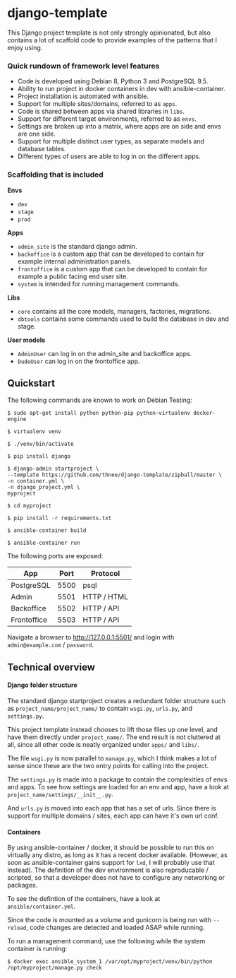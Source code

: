 
# django-template

This Django project template is not only strongly opinionated,
but also contains a lot of scaffold code
to provide examples of the patterns that I enjoy using.

### Quick rundown of framework level features

- Code is developed using Debian 8, Python 3 and PostgreSQL 9.5.
- Ability to run project in docker containers in dev with ansible-container.
- Project installation is automated with ansible.
- Support for multiple sites/domains, referred to as `apps`.
- Code is shared between apps via shared libraries in `libs`.
- Support for different target environments, referred to as `envs`.
- Settings are broken up into a matrix, where apps are on side and envs are one side.
- Support for multiple distinct user types, as separate models and database tables.
- Different types of users are able to log in on the different apps.

### Scaffolding that is included

**Envs**

- `dev`
- `stage`
- `prod`

**Apps**

- `admin_site` is the standard django admin.
- `backoffice` is a custom app that can be developed to contain for example internal administration panels.
- `frontoffice` is a custom app that can be developed to contain for example a public facing end user site.
- `system` is intended for running management commands.

**Libs**

- `core` contains all the core models, managers, factories, migrations.
- `dbtools` contains some commands used to build the database in dev and stage.

**User models**

- `AdminUser` can log in on the admin_site and backoffice apps.
- `DudeUser` can log in on the frontoffice app.

## Quickstart

The following commands are known to work on Debian Testing:

```
$ sudo apt-get install python python-pip python-virtualenv docker-engine

$ virtualenv venv

$ ./venv/bin/activate

$ pip install django

$ django-admin startproject \
--template https://github.com/thnee/django-template/zipball/master \
-n container.yml \
-n django_project.yml \
myproject

$ cd myproject

$ pip install -r requirements.txt

$ ansible-container build

$ ansible-container run
```

The following ports are exposed:

| App | Port | Protocol |
| --- | --- | --- |
| PostgreSQL | 5500 | psql |
| Admin | 5501 | HTTP / HTML |
| Backoffice | 5502 | HTTP / API |
| Frontoffice | 5503 | HTTP / API |

Navigate a browser to http://127.0.0.1:5501/
and login with `admin@example.com` / `password`.


## Technical overview

#### Django folder structure

The standard django startproject creates a redundant folder structure such as
`project_name/project_name/` to contain `wsgi.py`, `urls.py`, and `settings.py`.

This project template instead chooses to lift those files up one level,
and have them directly under `project_name/`.
The end result is not cluttered at all,
since all other code is neatly organized under `apps/` and `libs/`.

The file `wsgi.py` is now parallel to `manage.py`,
which I think makes a lot of sense since these are
the two entry points for calling into the project.

The `settings.py` is made into a package
to contain the complexities of envs and apps.
To see how settings are loaded for an env and app,
have a look at `project_name/settings/__init__.py`.

And `urls.py` is moved into each app that has a set of urls.
Since there is support for multiple domains / sites,
each app can have it's own url conf.


#### Containers

By using ansible-container / docker,
it should be possible to run this on virtually any distro,
as long as it has a recent docker available.
(However, as soon as ansible-container gains support for `lxd`,
I will probably use that instead).
The definition of the dev environment is also reproducable / scripted,
so that a developer does not have to configure any networking or packages.

To see the defintion of the containers, have a look at `ansible/container.yml`.

Since the code is mounted as a volume and gunicorn is being run with `--reload`,
code changes are detected and loaded ASAP while running.

To run a management command,
use the following while the system container is running:

```
$ docker exec ansible_system_1 /var/opt/myproject/venv/bin/python /opt/myproject/manage.py check
```
